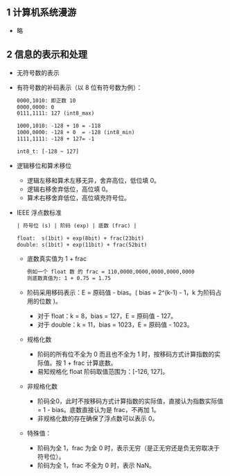 ## 1 计算机系统漫游

- 略

## 2 信息的表示和处理

- 无符号数的表示

- 有符号数的补码表示（以 8 位有符号数为例）：

  ```txt
  0000,1010: 即正数 10
  0000,0000: 0 
  0111,1111: 127 (int8_max)
  
  1000,1010: -128 + 10 = -118
  1000,0000: -128 + 0  = -128 (int8_min)
  1111,1111: -128 + 127= -1
  
  int8_t: [-128 ~ 127]
  ```

- 逻辑移位和算术移位

  - 逻辑左移和算术左移无异，舍弃高位，低位填 0。
  - 逻辑右移舍弃低位，高位填 0。
  - 算术右移舍弃低位，高位填充符号位。

- IEEE 浮点数标准

  ```txt
  | 符号位 (s) | 阶码 (exp) | 底数 (frac) |
  
  float:  s(1bit) + exp(8bit) + frac(23bit)
  double: s(1bit) + exp(11bit) + frac(52bit)
  ```

  - 底数真实值为 1 + frac

    ```txt
    例如一个 float 数 的 frac = 110,0000,0000,0000,0000,0000
    则底数真值为: 1 + 0.75 = 1.75
    ```

  - 阶码采用移码表示：E = 原码值 - bias。( bias = 2^(k-1) - 1，k 为阶码占用的位数 )。

    - 对于 float：k = 8，bias = 127，E = 原码值 - 127。
    - 对于 double：k = 11，bias = 1023，E = 原码值 - 1023。

  - 规格化数

    - 阶码的所有位不全为 0 而且也不全为 1 时，按移码方式计算指数的实际值。按 1 + frac 计算底数。
    - 易知规格化 float 阶码取值范围为：[-126, 127]。

  - 非规格化数

    - 阶码全0，此时不按移码方式计算指数的实际值，直接认为指数实际值 = 1 - bias。底数直接认为是 frac，不再加 1。
    - 非规格化数的存在确保了浮点数可以表示 0。

  - 特殊值：

    - 阶码为全 1，frac 为全 0 时，表示无穷（是正无穷还是负无穷取决于符号位）。
    - 阶码为全 1，frac 不全为 0 时，表示 NaN。
